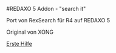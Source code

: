 #REDAXO 5 Addon - "search it"


Port von RexSearch für R4 auf REDAXO 5

Original von XONG


[Erste Hilfe](http://www.redaxo.org/de/wiki/index.php?n=R4.Rexsearch)

